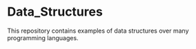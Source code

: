 # Data_Structures
This repository contains examples of data structures over many programming languages.
